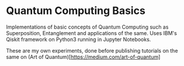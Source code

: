 # Quantum Computing Basics
Implementations of basic concepts of Quantum Computing such as Superposition, Entanglement and applications of the same. Uses IBM's Qiskit framework on Python3 running in Jupyter Notebooks.

These are my own experiments, done before publishing tutorials on the same on (Art of Quantum)[https://medium.com/art-of-quantum]
